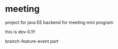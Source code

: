 # meeting
project for java EE
backend for meeting mini program



this is dev-0.1!!

branch-feature-event part